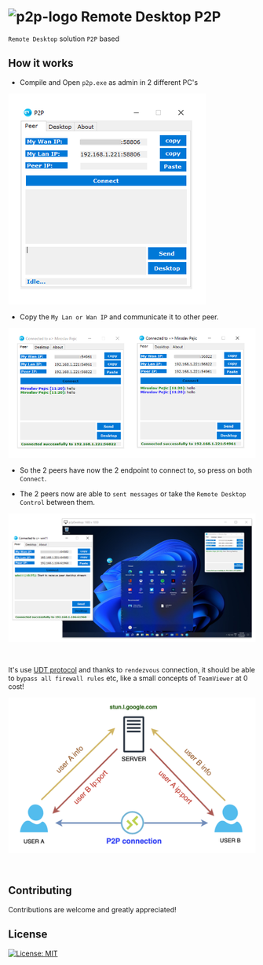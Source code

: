 # ![p2p-logo](ico/p2p.ico) Remote Desktop P2P

`Remote Desktop` solution `P2P` based

## How it works

- Compile and Open `p2p.exe` as admin in 2 different PC's

![p2p-exe](img/p2p-exe.png)

- Copy the `My Lan or Wan IP` and communicate it to other peer.

![p2p-connection](img/p2p-connection.png)

- So the 2 peers have now the 2 endpoint to connect to, so press on both `Connect`.

- The 2 peers now are able to `sent messages` or take the `Remote Desktop Control` between them.

![p2p-remote-desktop](img/p2p-remote-desktop.png)

</br >

It's use [UDT protocol](https://en.wikipedia.org/wiki/UDP-based_Data_Transfer_Protocol)
and thanks to `rendezvous` connection, it should be able to `bypass all firewall rules` etc, like a small concepts of `TeamViewer` at 0 cost!

![p2p-logic](img/p2p-logic.png)

</br >

## Contributing

Contributions are welcome and greatly appreciated!

## License

[![License: MIT](https://img.shields.io/badge/License-MIT-blue.svg?style=for-the-badge&logo=AdGuard)](LICENSE)

